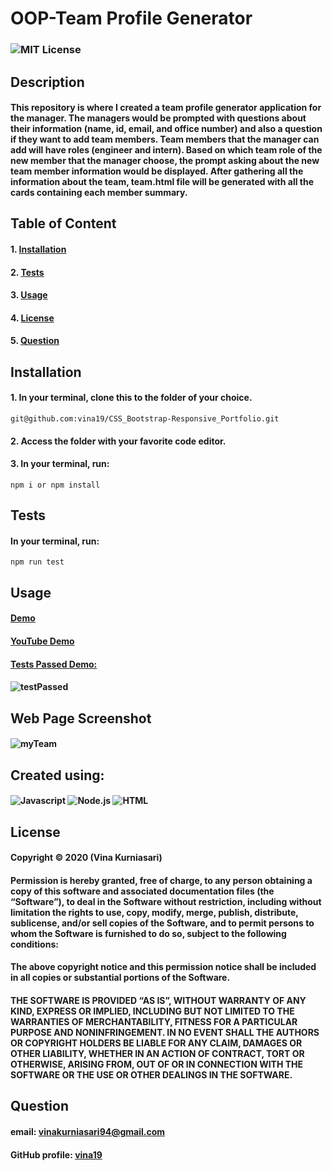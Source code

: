 # OOP-Team Profile Generator
### ![MIT License](https://img.shields.io/static/v1?label=License&message=MIT&color=yellow)
## Description
#### This repository is where I created a team profile generator application for the manager. The managers would be prompted with questions about their information (name, id, email, and office number) and also a question if they want to add team members. Team members that the manager can add will have roles (engineer and intern). Based on which team role of the new member that the manager choose, the prompt asking about the new team member information would be displayed. After gathering all the information about the team, team.html file will be generated with all the cards containing each member summary.

## Table of Content
#### 1. [Installation](##Installation)
#### 2. [Tests](##Tests)
#### 3. [Usage](##Usage)
#### 4. [License](##License)
#### 5. [Question](##Question)

## Installation
#### 1. In your terminal, clone this to the folder of your choice.

    git@github.com:vina19/CSS_Bootstrap-Responsive_Portfolio.git

#### 2. Access the folder with your favorite code editor.
#### 3. In your terminal, run:
    
    npm i or npm install

## Tests
#### In your terminal, run:

    npm run test

## Usage
#### [Demo](https://drive.google.com/file/d/1hFCmk0HT9bF20EBt8G34wDquenaSAP0k/view)
#### [YouTube Demo](https://youtu.be/tvlCDnK9XG0)
#### [Tests Passed Demo: ](https://drive.google.com/file/d/1_1CMQfoYkwIlFPIsSfgwSq60RL00VmBA/view)
#### ![testPassed](https://user-images.githubusercontent.com/46719712/101976792-61072900-3c0e-11eb-8269-cad471426cba.gif)

## Web Page Screenshot
#### ![myTeam](https://user-images.githubusercontent.com/46719712/101976697-7f205980-3c0d-11eb-8d4a-32927c7aff05.png)

## Created using:
####  ![Javascript](https://img.shields.io/static/v1?label=JavaScript&message=ES6&color=blue) ![Node.js](https://img.shields.io/static/v1?label=Node.js&message=6.14.8&color=green) ![HTML](https://img.shields.io/static/v1?label=HTML&message=HTML5&color=orange)

## License
#### Copyright © 2020 (Vina Kurniasari)

#### Permission is hereby granted, free of charge, to any person obtaining a copy of this software and associated documentation files (the “Software”), to deal in the Software without restriction, including without limitation the rights to use, copy, modify, merge, publish, distribute, sublicense, and/or sell copies of the Software, and to permit persons to whom the Software is furnished to do so, subject to the following conditions:

#### The above copyright notice and this permission notice shall be included in all copies or substantial portions of the Software.

#### THE SOFTWARE IS PROVIDED “AS IS”, WITHOUT WARRANTY OF ANY KIND, EXPRESS OR IMPLIED, INCLUDING BUT NOT LIMITED TO THE WARRANTIES OF MERCHANTABILITY, FITNESS FOR A PARTICULAR PURPOSE AND NONINFRINGEMENT. IN NO EVENT SHALL THE AUTHORS OR COPYRIGHT HOLDERS BE LIABLE FOR ANY CLAIM, DAMAGES OR OTHER LIABILITY, WHETHER IN AN ACTION OF CONTRACT, TORT OR OTHERWISE, ARISING FROM, OUT OF OR IN CONNECTION WITH THE SOFTWARE OR THE USE OR OTHER DEALINGS IN THE SOFTWARE.

## Question
#### email: vinakurniasari94@gmail.com
#### GitHub profile: [vina19](https://github.com/vina19)